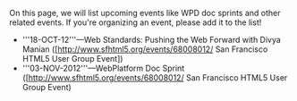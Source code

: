 On this page, we will list upcoming events like WPD doc sprints and other related events. If you're organizing an event, please add it to the list!
* '''18-OCT-12'''—Web Standards: Pushing the Web Forward with Divya Manian ([http://www.sfhtml5.org/events/68008012/ San Francisco HTML5 User Group Event])
* '''03-NOV-2012'''—WebPlatform Doc Sprint 
([http://www.sfhtml5.org/events/68008012/ San Francisco HTML5 User Group Event)